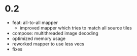 # 0.2

- feat: all-to-all mapper
  - improved mapper which tries to match all source tiles
- compose: multithreaded image decoding
- optimized memory usage
- reworked mapper to use less vecs
- fixes